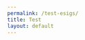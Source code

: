 ```yaml
---
permalink: /test-esigs/
title: Test
layout: default
---
```

<script type="text/javascript" src="https://form.jotform.com/jsform/201704015271138"></script>



<!-- Test -->